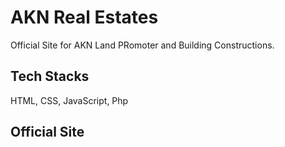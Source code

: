 # AKN Real Estates
Official Site for AKN Land PRomoter and Building Constructions.

## Tech Stacks
HTML, CSS, JavaScript, Php

## Official Site 
